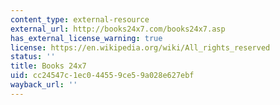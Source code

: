 ```yaml
---
content_type: external-resource
external_url: http://books24x7.com/books24x7.asp
has_external_license_warning: true
license: https://en.wikipedia.org/wiki/All_rights_reserved
status: ''
title: Books 24x7
uid: cc24547c-1ec0-4455-9ce5-9a028e627ebf
wayback_url: ''
---
```

